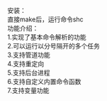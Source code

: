 安装：  
  直接make后，运行命令shc  
功能介绍：  
  1.实现了基本命令解析的功能  
  2.可以运行以分号隔开的多个任务  
  3.支持管道功能  
  4.支持重定向  
  5.支持后台进程  
  6.支持自定义内置命令函数  
  7.支持变量功能  
